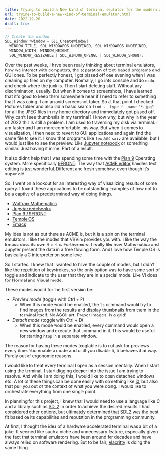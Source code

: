```yaml
---
title: Trying to build a New kind of terminal emulator for the modern age
url: trying-to-build-a-new-kind-of-terminal-emulator.html
date: 2022-12-20
draft: true
---
```


```c
// Create the window
SDL_Window *window = SDL_CreateWindow(
  WINDOW_TITLE, SDL_WINDOWPOS_UNDEFINED, SDL_WINDOWPOS_UNDEFINED,
  WINDOW_WIDTH, WINDOW_HEIGHT,
  SDL_WINDOW_RESIZABLE | SDL_WINDOW_OPENGL | SDL_WINDOW_SHOWN);
```

Over the past weeks, I have been really thinking about terminal emulators, how we interact with computers, the separation of text-based programs and GUI ones. To be perfectly honest, I got pissed off one evening when I was cleaning up files on my computer. Normally, I go into console and do `ncdu` and check where the junk is. Then I start deleting stuff. Without any discrimination, usually. But when it comes to screenshots, I have learned that it's good to keep them somewhere near if I need to refer to something that I was doing. I am an avid screenshot taker. So at that point I checked Pictures folder and also did a basic search `find . -type f -name "*.jpg"` for all the JPEG files in my home directory and immediately got pissed off. Why can’t I see thumbnails in my terminal? I know why, but why in the year of 2022 this is still a problem. I am used to traversing my disk via terminal. I am faster and I am more comfortable this way. But when it comes to visualization, I then need to revert to GUI applications and again find the same file to see it. I know that programs like `fex` and `sxiv` are available, but I would just like to see the preview. Like [Jupyter notebook](https://jupyter.org/) or something similar. Just having it inline. Part of a result.

It also didn’t help that I was spending some time with the [Plan 9](https://plan9.io/plan9/) Operating system. More specifically [9FRONT](http://9front.org/). The way that [ACME editor](http://acme.cat-v.org/) handles text editing is just wonderful. Different and fresh somehow, even though it’s super old.

So, I went on a lookout for an interesting way of visualizing results of some query. I found these applications to be outstanding examples of how not to be a captive of a predetermined way of doing things.

- [Wolfram Mathematica](https://www.wolfram.com/mathematica/)
- [Jupyter notebooks](https://jupyter.org/)
- [Plan 9 / 9FRONT](http://www.9front.org)
- [Temple OS](https://templeos.org/)
- [Emacs](https://www.gnu.org/software/emacs/)

My idea is not as out there as ACME is, but it is a spin on the terminal emulators. I like the modes that Vi/Vim provides you with. I like the way the Emacs does its own `M-x` `M-c`.  Furthermore, I really like how Mathematica and Jupyter present the data in a free flowing form. And I love how Temple OS is basically a C interpreter on some level.

So I started. I knew that I wanted to have the couple of modes, but I didn’t like the repetition of keystrokes, so the only option was to have some sort of toggle and indicate to the user that they are in a special mode. Like Vi does for Normal and Visual mode.

These modes would for the first version be:

- *Preview mode* (toggle with Ctrl + P)
    - When this mode would be enabled, the `ls` command would try to find images from the results and display thumbnails from them in the terminal itself. No ASCII art. Proper images. In a grid!
- *Detach mode* (toggle with Ctrl + D)
    - When this mode would be enabled, every command would open a new window and execute that command in it. This would be useful for starting `htop` in a separate window.

The reason for having these modes tooglable is to not ask for previews every time. You enable a mode and until you disable it, it behaves that way. Purely out of ergonomic reasons.

I would like to treat every terminal I open as a session mentally. When I start using the terminal, I start digging deeper into the issue I am trying to resolve. And while I am doing this, I would like to open detached windows etc. A lot of these things can be done easily with something like [i3](https://i3wm.org/), but also that pull you out of the context of what you were doing. I would like to orchestrate everything from one single point.

In planning for this project, I knew that I would need to use a language like C and a library such as [SDL2](https://www.libsdl.org/) in order to achieve the desired results. I had considered other options, but ultimately determined that [SDL2](https://www.libsdl.org/) was the best fit based on its capabilities and reputation in the programming community.

At first, I thought the idea of a hardware accelerated terminal was a bit of a joke. It seemed like such a niche and unnecessary feature, especially given the fact that terminal emulators have been around for decades and have always relied on software rendering. But to be fair, [Alacritty](https://alacritty.org/) is doing the same thing.


